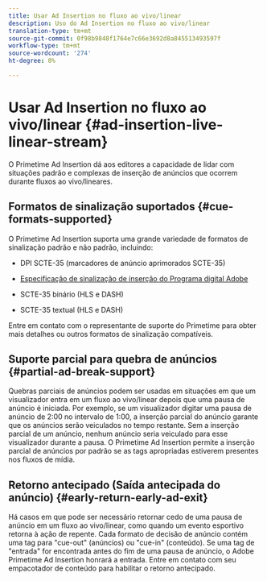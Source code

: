 ```yaml
---
title: Usar Ad Insertion no fluxo ao vivo/linear
description: Uso do Ad Insertion no fluxo ao vivo/linear
translation-type: tm+mt
source-git-commit: 0f98b9848f1764e7c66e3692d8a845513493597f
workflow-type: tm+mt
source-wordcount: '274'
ht-degree: 0%

---
```



# Usar Ad Insertion no fluxo ao vivo/linear {#ad-insertion-live-linear-stream}

O Primetime Ad Insertion dá aos editores a capacidade de lidar com situações padrão e complexas de inserção de anúncios que ocorrem durante fluxos ao vivo/lineares.

## Formatos de sinalização suportados {#cue-formats-supported}

O Primetime Ad Insertion suporta uma grande variedade de formatos de sinalização padrão e não padrão, incluindo:

* DPI SCTE-35 (marcadores de anúncio aprimorados SCTE-35)

* [Especificação de sinalização de inserção do Programa digital Adobe](https://www.adobe.com/content/dam/acom/en/devnet/primetime/PrimetimeDigitalProgramInsertionSignalingSpecification.pdf)

* SCTE-35 binário (HLS e DASH)

* SCTE-35 textual (HLS e DASH)

Entre em contato com o representante de suporte do Primetime para obter mais detalhes ou outros formatos de sinalização compatíveis.

## Suporte parcial para quebra de anúncios {#partial-ad-break-support}

Quebras parciais de anúncios podem ser usadas em situações em que um visualizador entra em um fluxo ao vivo/linear depois que uma pausa de anúncio é iniciada.  Por exemplo, se um visualizador digitar uma pausa de anúncio de 2:00 no intervalo de 1:00, a inserção parcial do anúncio garante que os anúncios serão veiculados no tempo restante. Sem a inserção parcial de um anúncio, nenhum anúncio seria veiculado para esse visualizador durante a pausa. O Primetime Ad Insertion permite a inserção parcial de anúncios por padrão se as tags apropriadas estiverem presentes nos fluxos de mídia.

## Retorno antecipado (Saída antecipada do anúncio) {#early-return-early-ad-exit}

Há casos em que pode ser necessário retornar cedo de uma pausa de anúncio em um fluxo ao vivo/linear, como quando um evento esportivo retorna à ação de repente. Cada formato de decisão de anúncio contém uma tag para &quot;cue-out&quot; (anúncios) ou &quot;cue-in&quot; (conteúdo).  Se uma tag de &quot;entrada&quot; for encontrada antes do fim de uma pausa de anúncio, o Adobe Primetime Ad Insertion honrará a entrada.  Entre em contato com seu empacotador de conteúdo para habilitar o retorno antecipado.
